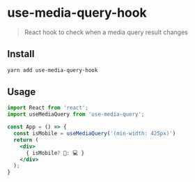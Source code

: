 # use-media-query-hook
> React hook to check when a media query result changes

## Install

```bash
yarn add use-media-query-hook
```

## Usage

```jsx
import React from 'react';
import useMediaQuery from 'use-media-query';

const App = () => {
  const isMobile = useMediaQuery('(min-width: 425px)')
  return (
    <div>
      { isMobile? 📱: 💻 }
    </div>
  );
}
```
